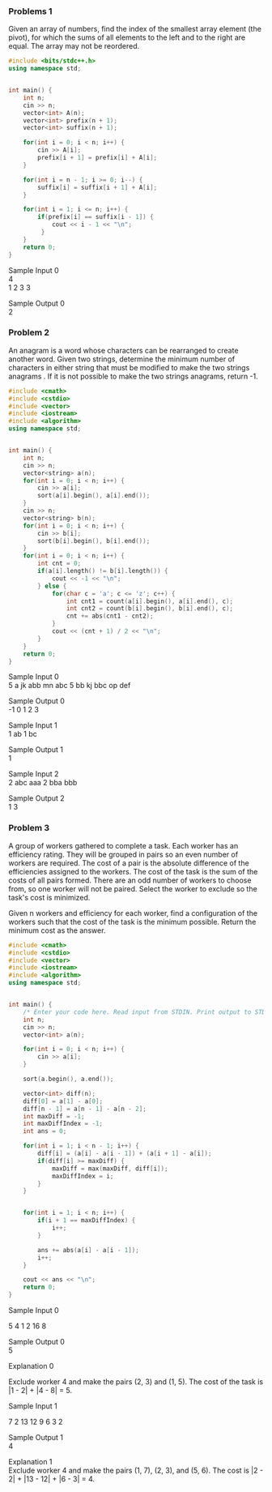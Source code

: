 ### Problems 1
Given an array of numbers, find the index of the smallest array element (the pivot), for which the sums of all elements to the left and to the right are equal. The array may not be reordered.

```cpp
#include <bits/stdc++.h>
using namespace std;


int main() {
    int n;
    cin >> n;
    vector<int> A(n);
    vector<int> prefix(n + 1);
    vector<int> suffix(n + 1);

    for(int i = 0; i < n; i++) {
        cin >> A[i];
        prefix[i + 1] = prefix[i] + A[i];
    }    

    for(int i = n - 1; i >= 0; i--) {
        suffix[i] = suffix[i + 1] + A[i];
    }

    for(int i = 1; i <= n; i++) {
        if(prefix[i] == suffix[i - 1]) {
            cout << i - 1 << "\n";
         }
    }
    return 0;
}
```

Sample Input 0    
4  
1 2 3 3

Sample Output 0   
2

### Problem 2 
An anagram is a word whose characters can be rearranged to create another word. Given two strings, determine the minimum number of characters in either string that must be modified to make the two strings anagrams . If it is not possible to make the two strings anagrams, return -1.

```cpp
#include <cmath>
#include <cstdio>
#include <vector>
#include <iostream>
#include <algorithm>
using namespace std;


int main() {
    int n;
    cin >> n;
    vector<string> a(n);
    for(int i = 0; i < n; i++) {
        cin >> a[i];
        sort(a[i].begin(), a[i].end());
    }
    cin >> n;
    vector<string> b(n);
    for(int i = 0; i < n; i++) {
        cin >> b[i];
        sort(b[i].begin(), b[i].end());
    }
    for(int i = 0; i < n; i++) {
        int cnt = 0;
        if(a[i].length() != b[i].length()) {
            cout << -1 << "\n";
        } else {
            for(char c = 'a'; c <= 'z'; c++) {
                int cnt1 = count(a[i].begin(), a[i].end(), c);
                int cnt2 = count(b[i].begin(), b[i].end(), c);
                cnt += abs(cnt1 - cnt2);
            }
            cout << (cnt + 1) / 2 << "\n";
        }
    }   
    return 0;
}
```

Sample Input 0  
5
a jk abb mn abc
5
bb kj bbc op def

Sample Output 0     
-1
0
1
2
3

Sample Input 1    
1
ab
1
bc

Sample Output 1      
1


Sample Input 2     
2
abc
aaa
2
bba
bbb

Sample Output 2      
1
3

### Problem 3 
A group of workers gathered to complete a task. Each worker has an efficiency rating. They will be grouped in pairs so an even number of workers are required. The cost of a pair is the absolute difference of the efficiencies assigned to the workers. The cost of the task is the sum of the costs of all pairs formed. There are an odd number of workers to choose from, so one worker will not be paired. Select the worker to exclude so the task's cost is minimized.

Given n workers and efficiency for each worker, find a configuration of the workers such that the cost of the task is the minimum possible. Return the minimum cost as the answer.

```cpp
#include <cmath>
#include <cstdio>
#include <vector>
#include <iostream>
#include <algorithm>
using namespace std;


int main() {
    /* Enter your code here. Read input from STDIN. Print output to STDOUT */
    int n;
    cin >> n;
    vector<int> a(n);

    for(int i = 0; i < n; i++) {
        cin >> a[i];
    }

    sort(a.begin(), a.end());

    vector<int> diff(n);
    diff[0] = a[1] - a[0];
    diff[n - 1] = a[n - 1] - a[n - 2];
    int maxDiff = -1;
    int maxDiffIndex = -1;
    int ans = 0;

    for(int i = 1; i < n - 1; i++) {
        diff[i] = (a[i] - a[i - 1]) + (a[i + 1] - a[i]);
        if(diff[i] >= maxDiff) {
            maxDiff = max(maxDiff, diff[i]);
            maxDiffIndex = i;
        }
    }


    for(int i = 1; i < n; i++) {
        if(i + 1 == maxDiffIndex) {
            i++;
        }

        ans += abs(a[i] - a[i - 1]);
        i++;
    }

    cout << ans << "\n";
    return 0;
}

```

Sample Input 0        

5
4
1
2
16
8

Sample Output 0     
5

Explanation 0  

Exclude worker 4 and make the pairs (2, 3) and (1, 5). The cost of the task is |1 - 2| + |4 - 8| = 5.

Sample Input 1       

7
2
13
12
9
6
3
2

Sample Output 1    
4

Explanation 1      
Exclude worker 4 and make the pairs (1, 7), (2, 3), and (5, 6). The cost is |2 - 2| + |13 - 12| + |6 - 3| = 4.